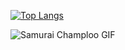 [![Top Langs](https://github-readme-stats.vercel.app/api/top-langs/?username=thEchroniCamateuR)](https://github.com/thEchroniCamateuR/github-readme-stats)



![Samurai Champloo GIF](https://github.com/thEchroniCamateuR/cut-with-katana-katana-hit.gif)
